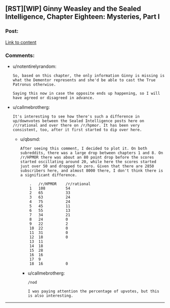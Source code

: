 ## [RST][WIP] Ginny Weasley and the Sealed Intelligence, Chapter Eighteen: Mysteries, Part I

### Post:

[Link to content](https://www.fanfiction.net/s/11117811/18/Ginny-Weasley-and-the-Sealed-Intelligence)

### Comments:

- u/notentirelyrandom:
  ```
  So, based on this chapter, the only information Ginny is missing is what the Dementor represents and she'd be able to cast the True Patronus otherwise.

  Saying this now in case the opposite ends up happening, so I will have agreed or disagreed in advance.
  ```

- u/callmebrotherg:
  ```
  It's interesting to see how there's such a difference in up/downvotes between the Sealed Intelligence posts here on /r/rational and over there on /r/hpmor. It has been very consistent, too, after it first started to dip over here.
  ```

  - u/qbsmd:
    ```
    After seeing this comment, I decided to plot it. On both subreddits, there was a large drop between chapters 1 and 8. On /r/HPMOR there was about an 80 point drop before the scores started oscillating around 20, while here the scores started just over 50 and dropped to zero. Given that there are 2850 subscribers here, and almost 8000 there, I don't think there is a significant difference.

        .	/r/HPMOR	/r/rational
        1	108			54
        2	65			33
        3	63			24
        4	75			24
        5	45			11
        6	55			13
        7	34			21
        8	24			0
        9	22			2
        10	22			0
        11	31			0
        12	18			0
        13	11	
        14	18	
        15	28	
        16	16	
        17	9	
        18	16			0
    ```

    - u/callmebrotherg:
      ```
      /nod

      I was paying attention the percentage of upvotes, but this is also interesting.
      ```

---

